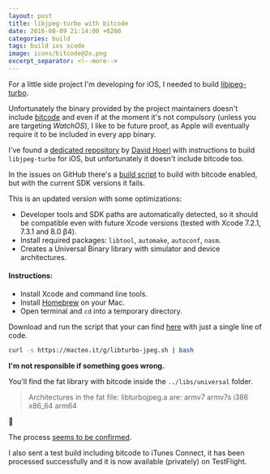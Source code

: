 ```yaml
---
layout: post
title: libjpeg-turbo with bitcode
date: 2016-08-09 21:14:00 +0200
categories: build
tags: build ios xcode
image: icons/bitcode@2x.png
excerpt_separator: <!--more-->
---
```


For a little side project I'm developing for iOS, I needed to build [libjpeg-turbo](http://libjpeg-turbo.virtualgl.org).

Unfortunately the binary provided by the project maintainers doesn't include [bitcode](https://developer.apple.com/library/tvos/documentation/IDEs/Conceptual/AppDistributionGuide/AppThinning/AppThinning.html) and even if at the moment it's not compulsory (unless you are targeting _WatchOS_), I like to be future proof, as Apple will eventually require it to be included in every app binary.

I've found a [dedicated repository](https://github.com/dhoerl/libjpeg-turbo-builder) by [David Hoerl](https://github.com/dhoerl) with instructions to build `libjpeg-turbo` for iOS, but unfortunately it doesn't include bitcode too.

In the issues on GitHub there's a [build script](https://github.com/libjpeg-turbo/libjpeg-turbo/issues/5) to build with bitcode enabled, but with the current SDK versions it fails.

<!--more-->

This is an updated version with some optimizations:

- Developer tools and SDK paths are automatically detected, so it should be compatible even with future Xcode versions (tested with Xcode 7.2.1, 7.3.1 and 8.0 β4).
- Install required packages: `libtool`, `automake`, `autoconf`, `nasm`.
- Creates a Universal Binary library with simulator and device architectures.

#### Instructions:

- Install Xcode and command line tools.
- Install [Homebrew](http://brew.sh) on your Mac.
- Open terminal and `cd` into a temporary directory.

Download and run the script that your can find [here](/g/libturbo-jpeg.sh) with just a single line of code.

```bash
curl -s https://macteo.it/g/libturbo-jpeg.sh | bash
```

**I'm not responsible if something goes wrong.**

You'll find the fat library with bitcode inside the `../libs/universal` folder.

> Architectures in the fat file: libturbojpeg.a are: armv7 armv7s i386 x86_64 arm64

🎉

The process [seems to be confirmed](https://github.com/libjpeg-turbo/libjpeg-turbo/issues/5#issuecomment-238588594).

I also sent a test build including bitcode to iTunes Connect, it has been processed successfully and it is now available (privately) on TestFlight.
